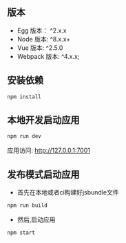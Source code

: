## 版本

- Egg 版本： ^2.x.x
- Node 版本: ^8.x.x+
- Vue 版本: ^2.5.0
- Webpack 版本: ^4.x.x;

## 安装依赖

```bash
npm install
```

## 本地开发启动应用

```bash
npm run dev
```

应用访问: http://127.0.0.1:7001


## 发布模式启动应用

- 首先在本地或者ci构建好jsbundle文件

```bash
npm run build 
```

- 然后,启动应用

```bash
npm start 
```